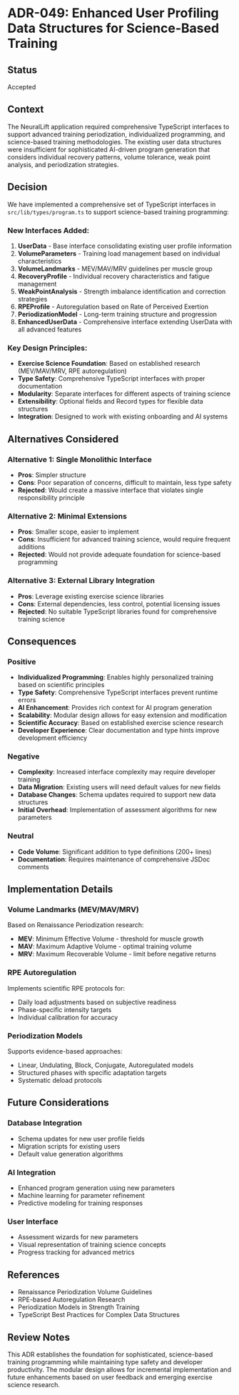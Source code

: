 # ADR-049: Enhanced User Profiling Data Structures for Science-Based Training

## Status
Accepted

## Context
The NeuralLift application required comprehensive TypeScript interfaces to support advanced training periodization, individualized programming, and science-based training methodologies. The existing user data structures were insufficient for sophisticated AI-driven program generation that considers individual recovery patterns, volume tolerance, weak point analysis, and periodization strategies.

## Decision
We have implemented a comprehensive set of TypeScript interfaces in `src/lib/types/program.ts` to support science-based training programming:

### New Interfaces Added:
1. **UserData** - Base interface consolidating existing user profile information
2. **VolumeParameters** - Training load management based on individual characteristics
3. **VolumeLandmarks** - MEV/MAV/MRV guidelines per muscle group
4. **RecoveryProfile** - Individual recovery characteristics and fatigue management
5. **WeakPointAnalysis** - Strength imbalance identification and correction strategies
6. **RPEProfile** - Autoregulation based on Rate of Perceived Exertion
7. **PeriodizationModel** - Long-term training structure and progression
8. **EnhancedUserData** - Comprehensive interface extending UserData with all advanced features

### Key Design Principles:
- **Exercise Science Foundation**: Based on established research (MEV/MAV/MRV, RPE autoregulation)
- **Type Safety**: Comprehensive TypeScript interfaces with proper documentation
- **Modularity**: Separate interfaces for different aspects of training science
- **Extensibility**: Optional fields and Record types for flexible data structures
- **Integration**: Designed to work with existing onboarding and AI systems

## Alternatives Considered

### Alternative 1: Single Monolithic Interface
- **Pros**: Simpler structure
- **Cons**: Poor separation of concerns, difficult to maintain, less type safety
- **Rejected**: Would create a massive interface that violates single responsibility principle

### Alternative 2: Minimal Extensions
- **Pros**: Smaller scope, easier to implement
- **Cons**: Insufficient for advanced training science, would require frequent additions
- **Rejected**: Would not provide adequate foundation for science-based programming

### Alternative 3: External Library Integration
- **Pros**: Leverage existing exercise science libraries
- **Cons**: External dependencies, less control, potential licensing issues
- **Rejected**: No suitable TypeScript libraries found for comprehensive training science

## Consequences

### Positive
- **Individualized Programming**: Enables highly personalized training based on scientific principles
- **Type Safety**: Comprehensive TypeScript interfaces prevent runtime errors
- **AI Enhancement**: Provides rich context for AI program generation
- **Scalability**: Modular design allows for easy extension and modification
- **Scientific Accuracy**: Based on established exercise science research
- **Developer Experience**: Clear documentation and type hints improve development efficiency

### Negative
- **Complexity**: Increased interface complexity may require developer training
- **Data Migration**: Existing users will need default values for new fields
- **Database Changes**: Schema updates required to support new data structures
- **Initial Overhead**: Implementation of assessment algorithms for new parameters

### Neutral
- **Code Volume**: Significant addition to type definitions (200+ lines)
- **Documentation**: Requires maintenance of comprehensive JSDoc comments

## Implementation Details

### Volume Landmarks (MEV/MAV/MRV)
Based on Renaissance Periodization research:
- **MEV**: Minimum Effective Volume - threshold for muscle growth
- **MAV**: Maximum Adaptive Volume - optimal training volume
- **MRV**: Maximum Recoverable Volume - limit before negative returns

### RPE Autoregulation
Implements scientific RPE protocols for:
- Daily load adjustments based on subjective readiness
- Phase-specific intensity targets
- Individual calibration for accuracy

### Periodization Models
Supports evidence-based approaches:
- Linear, Undulating, Block, Conjugate, Autoregulated models
- Structured phases with specific adaptation targets
- Systematic deload protocols

## Future Considerations

### Database Integration
- Schema updates for new user profile fields
- Migration scripts for existing users
- Default value generation algorithms

### AI Integration
- Enhanced program generation using new parameters
- Machine learning for parameter refinement
- Predictive modeling for training responses

### User Interface
- Assessment wizards for new parameters
- Visual representation of training science concepts
- Progress tracking for advanced metrics

## References
- Renaissance Periodization Volume Guidelines
- RPE-based Autoregulation Research
- Periodization Models in Strength Training
- TypeScript Best Practices for Complex Data Structures

## Review Notes
This ADR establishes the foundation for sophisticated, science-based training programming while maintaining type safety and developer productivity. The modular design allows for incremental implementation and future enhancements based on user feedback and emerging exercise science research. 